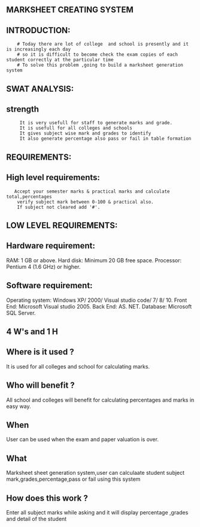 ## MARKSHEET CREATING SYSTEM

## INTRODUCTION:
        # Today there are lot of college  and school is presently and it is increasingly each day 
        # so it is difficult to become check the exam copies of each student correctly at the particular time
        # To solve this problem ,going to build a marksheet generation system
        
## SWAT ANALYSIS:

## strength
         It is very usefull for staff to generate marks and grade.
         It is usefull for all colleges and schools
         It gives subject wise mark and grades to identify
         It also generate percentage also pass or fail in table formation
         
     
        
        
## REQUIREMENTS:

## High level requirements:
       Accept your semester marks & practical marks and calculate total,percentages
        verify subject mark between 0-100 & practical also.
        If subject not cleared add '#'.
        
## LOW LEVEL REQUIREMENTS:

## Hardware requirement:
  RAM: 1 GB or above.
  Hard disk: Minimum 20 GB free space.
  Processor: Pentium 4 (1.6 GHz) or higher.
  
## Software requirement:
 Operating system: Windows XP/ 2000/ Visual studio code/ 7/ 8/ 10.
 Front End: Microsoft Visual studio 2005.
 Back End: AS. NET.
 Database: Microsoft SQL Server.
 
## 4 W's and 1 H

## Where is it used ?
 It is used for all colleges and school for calculating marks.
 
## Who will benefit ?
All school and colleges will benefit for calculating percentages and marks in easy way.

## When
User can be used when the exam and paper valuation is over.

## What
Marksheet sheet generation system,user can calculaate student subject mark,grades,percentage,pass or fail using this system

## How does this work ?
Enter all subject marks while asking and it will display percentage ,grades and detail of the student
